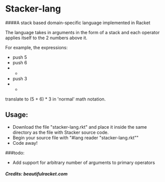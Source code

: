 # Stacker-lang
####A stack based domain-specific language implemented in Racket 

The language takes in arguments in the form of a stack and each operator applies itself to the 2 numbers above it.

For example, the expressions:
-  push 5
-  push 6
-  +
-  push 3
-  *
  
translate to (5 + 6) * 3 in 'normal' math notation. 

## Usage:
- Download the file "stacker-lang.rkt" and place it inside the same directory as the file with Stacker source code.
- Begin your source file with "#lang reader "stacker-lang.rkt""
- Code away!

###todo:
- Add support for arbitrary number of arguments to primary operators

##### Credits: beautifulracket.com
